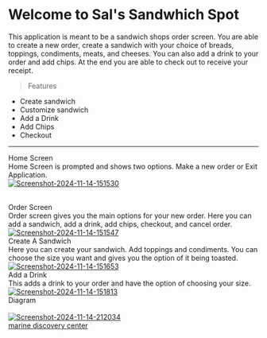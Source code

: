 # Welcome to Sal's Sandwhich Spot
<!-- -->
This application is meant to be a sandwich shops order screen. You are able to create a new order, create a sandwich with your choice of breads, toppings, condiments, meats, and cheeses. You can also add a drink to your order and add chips. At the end you are able to check out to receive your receipt. 
<!-- -->

>Features
<!--line that seperates -->
* Create sandwich
* Customize sandwich
* Add a Drink
* Add Chips
* Checkout

-----------
Home Screen<br>
Home Screen is prompted and shows two options. Make a new order or Exit Application.
<br>
<a href="https://imgbb.com/"><img src="https://i.ibb.co/NtzxccK/Screenshot-2024-11-14-151530.png" alt="Screenshot-2024-11-14-151530" border="0"></a>

<br>
 Order Screen<br>
 Order screen gives you the main options for your new order. Here you can add a sandwich, add a drink, add chips, checkout, and cancel order.
<br>
<a href="https://imgbb.com/"><img src="https://i.ibb.co/3T9b6QG/Screenshot-2024-11-14-151547.png" alt="Screenshot-2024-11-14-151547" border="0"></a>
<br>
 Create A Sandwich<br>
 Here you can create your sandwich. Add toppings and condiments. You can choose the size you want and gives you the option of it being toasted.
<br>
<a href="https://ibb.co/wsj0Prv"><img src="https://i.ibb.co/dgxWVJh/Screenshot-2024-11-14-151653.png" alt="Screenshot-2024-11-14-151653" border="0"></a>
<br>
 Add a Drink<br>
 This adds a drink to your order and have the option of choosing your size.
<br>
<a href="https://ibb.co/VNNkDXC"><img src="https://i.ibb.co/dccH6np/Screenshot-2024-11-14-151813.png" alt="Screenshot-2024-11-14-151813" border="0"></a>
<br>
Diagram<br>
<br>
<a href="https://ibb.co/Yyd0N1s"><img src="https://i.ibb.co/F0YHhyT/Screenshot-2024-11-14-212034.png" alt="Screenshot-2024-11-14-212034" border="0"></a><br /><a target='_blank' href='https://nonprofitlight.com/fl/new-smyrna-beach/marine-discovery-center'>marine discovery center</a><br />



